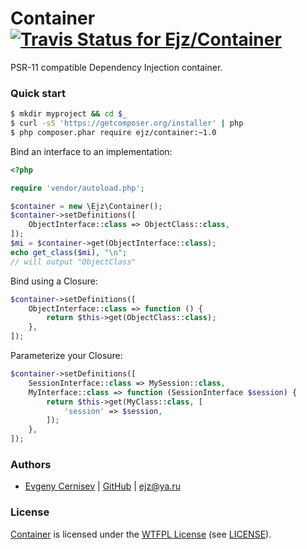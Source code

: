 # Container [![Travis Status for Ejz/Container](https://travis-ci.org/Ejz/Container.svg?branch=master)](https://travis-ci.org/Ejz/Container)

PSR-11 compatible Dependency Injection container.

### Quick start

```bash
$ mkdir myproject && cd $_
$ curl -sS 'https://getcomposer.org/installer' | php
$ php composer.phar require ejz/container:~1.0
```

Bind an interface to an implementation:

```php
<?php

require 'vendor/autoload.php';

$container = new \Ejz\Container();
$container->setDefinitions([
    ObjectInterface::class => ObjectClass::class,
]);
$mi = $container->get(ObjectInterface::class);
echo get_class($mi), "\n";
// will output "ObjectClass"
```

Bind using a Closure:

```php
$container->setDefinitions([
    ObjectInterface::class => function () {
        return $this->get(ObjectClass::class);
    },
]);
```

Parameterize your Closure:

```php
$container->setDefinitions([
    SessionInterface::class => MySession::class,
    MyInterface::class => function (SessionInterface $session) {
        return $this->get(MyClass::class, [
            'session' => $session,
        ]);
    },
]);
```

### Authors

- [Evgeny Cernisev](https://ejz.ru) | [GitHub](https://github.com/Ejz) | <ejz@ya.ru>

### License

[Container](https://github.com/Ejz/Container) is licensed under the [WTFPL License](https://en.wikipedia.org/wiki/WTFPL) (see [LICENSE](LICENSE)).

